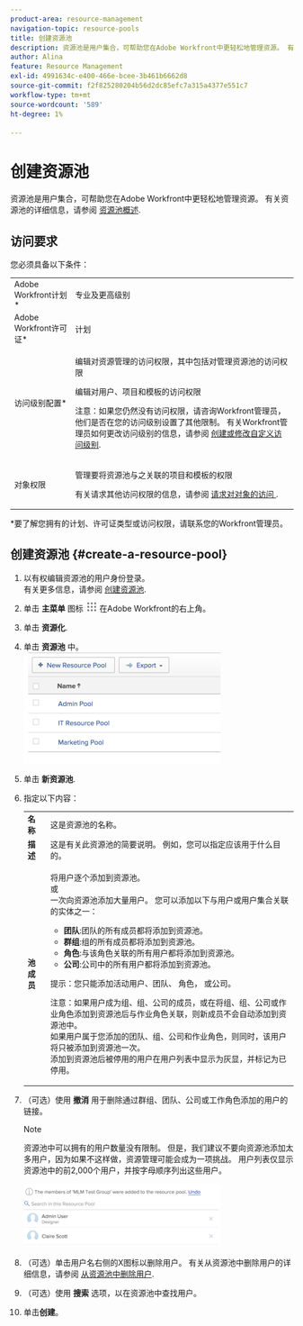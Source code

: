 ```yaml
---
product-area: resource-management
navigation-topic: resource-pools
title: 创建资源池
description: 资源池是用户集合，可帮助您在Adobe Workfront中更轻松地管理资源。 有关资源池的更多信息，请参阅资源池概述。
author: Alina
feature: Resource Management
exl-id: 4991634c-e400-466e-bcee-3b461b6662d8
source-git-commit: f2f825280204b56d2dc85efc7a315a4377e551c7
workflow-type: tm+mt
source-wordcount: '589'
ht-degree: 1%

---
```


# 创建资源池

资源池是用户集合，可帮助您在Adobe Workfront中更轻松地管理资源。 有关资源池的详细信息，请参阅 [资源池概述](../../../resource-mgmt/resource-planning/resource-pools/work-with-resource-pools.md).

## 访问要求

您必须具备以下条件：

<table style="table-layout:auto"> 
 <col> 
 <col> 
 <tbody> 
  <tr> 
   <td role="rowheader">Adobe Workfront计划*</td> 
   <td> <p>专业及更高级别</p> </td> 
  </tr> 
  <tr> 
   <td role="rowheader">Adobe Workfront许可证*</td> 
   <td> <p>计划 </p> </td> 
  </tr> 
  <tr> 
   <td role="rowheader">访问级别配置*</td> 
   <td> <p>编辑对资源管理的访问权限，其中包括对管理资源池的访问权限</p> <p>编辑对用户、项目和模板的访问权限</p> <p>注意：如果您仍然没有访问权限，请咨询Workfront管理员，他们是否在您的访问级别设置了其他限制。 有关Workfront管理员如何更改访问级别的信息，请参阅 <a href="../../../administration-and-setup/add-users/configure-and-grant-access/create-modify-access-levels.md" class="MCXref xref">创建或修改自定义访问级别</a>.</p> </td> 
  </tr> 
  <tr data-mc-conditions=""> 
   <td role="rowheader">对象权限</td> 
   <td> <p>管理要将资源池与之关联的项目和模板的权限</p> <p>有关请求其他访问权限的信息，请参阅 <a href="../../../workfront-basics/grant-and-request-access-to-objects/request-access.md" class="MCXref xref">请求对对象的访问 </a>.</p> </td> 
  </tr> 
 </tbody> 
</table>

&#42;要了解您拥有的计划、许可证类型或访问权限，请联系您的Workfront管理员。

## 创建资源池 {#create-a-resource-pool}

1. 以有权编辑资源池的用户身份登录。\
   有关更多信息，请参阅 [创建资源池](#create-a-resource-pool).

1. 单击 **主菜单** 图标 ![](assets/main-menu-icon.png) 在Adobe Workfront的右上角。

1. 单击 **资源化**.
1. 单击 **资源池** 中。\
   ![resource_pools_tab.png](assets/resource-pools-tab-350x198.png)

1. 单击 **新资源池**.
1. 指定以下内容：

   <table style="table-layout:auto">
    <col>
    <col>
    <tbody>
     <tr>
      <td role="rowheader"><strong>名称</strong></td>
      <td>这是资源池的名称。</td>
     </tr>
     <tr>
      <td role="rowheader"><strong>描述</strong></td>
      <td>这是有关此资源池的简要说明。 例如，您可以指定应该用于什么目的。</td>
     </tr>
     <tr>
      <td role="rowheader"><strong>池成员</strong></td>
      <td><p> 将用户逐个添加到资源池。<br>或 <br>一次向资源池添加大量用户。 您可以添加以下与用户或用户集合关联的实体之一：
        <ul>
         <li><strong>团队</strong>:团队的所有成员都将添加到资源池。</li>
         <li><strong>群组</strong>:组的所有成员都将添加到资源池。</li>
         <li><strong>角色</strong>:与该角色关联的所有用户都将添加到资源池。</li>
         <li><strong>公司</strong>:公司中的所有用户都将添加到资源池。</li>
        </ul><p>提示：您只能添加活动用户、团队、 <span>角色，</span> 或公司。</p><p>注意：如果用户成为组、组、公司的成员，或在将组、组、公司或作业角色添加到资源池后与作业角色关联，则新成员不会自动添加到资源池中。 <br>如果用户属于您添加的团队、组、公司和作业角色，则同时，该用户将只被添加到资源池一次。<br>添加到资源池后被停用的用户在用户列表中显示为灰显，并标记为已停用。</p></p></td>
     </tr>
    </tbody>
   </table>

1. （可选）使用 **撤消** 用于删除通过群组、团队、公司或工作角色添加的用户的链接。

   >[!NOTE]
   >
   >资源池中可以拥有的用户数量没有限制。 但是，我们建议不要向资源池添加太多用户，因为如果不这样做，资源管理可能会成为一项挑战。 用户列表仅显示资源池中的前2,000个用户，并按字母顺序列出这些用户。

   ![Resource_pools_NEW___UNDO_button_for_teams_groups_etc.png](assets/resource-pools-new---undo-button-for-teams-groups-etc-350x113.png)

1. （可选）单击用户名右侧的X图标以删除用户。 有关从资源池中删除用户的详细信息，请参阅 [从资源池中删除用户](../../../resource-mgmt/resource-planning/resource-pools/remove-users-from-resource-pool.md).
1. （可选）使用 **搜索** 选项，以在资源池中查找用户。
1. 单击&#x200B;**创建**。
